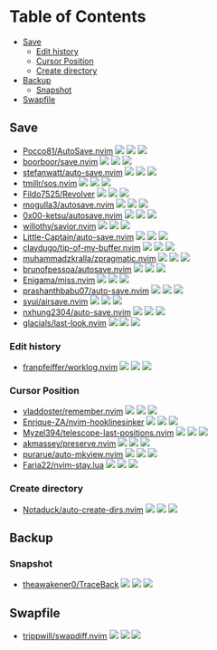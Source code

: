 # Table of Contents

<!-- toc -->

- [Save](#save)
  - [Edit history](#edit-history)
  - [Cursor Position](#cursor-position)
  - [Create directory](#create-directory)
- [Backup](#backup)
  - [Snapshot](#snapshot)
- [Swapfile](#swapfile)

<!-- tocstop -->

## Save

- [Pocco81/AutoSave.nvim](https://github.com/Pocco81/AutoSave.nvim) ![](https://img.shields.io/github/stars/Pocco81/AutoSave.nvim) ![](https://img.shields.io/github/last-commit/Pocco81/AutoSave.nvim) ![](https://img.shields.io/github/commit-activity/y/Pocco81/AutoSave.nvim)
- [boorboor/save.nvim](https://github.com/boorboor/save.nvim) ![](https://img.shields.io/github/stars/boorboor/save.nvim) ![](https://img.shields.io/github/last-commit/boorboor/save.nvim) ![](https://img.shields.io/github/commit-activity/y/boorboor/save.nvim)
- [stefanwatt/auto-save.nvim](https://github.com/stefanwatt/auto-save.nvim) ![](https://img.shields.io/github/stars/stefanwatt/auto-save.nvim) ![](https://img.shields.io/github/last-commit/stefanwatt/auto-save.nvim) ![](https://img.shields.io/github/commit-activity/y/stefanwatt/auto-save.nvim)
- [tmillr/sos.nvim](https://github.com/tmillr/sos.nvim) ![](https://img.shields.io/github/stars/tmillr/sos.nvim) ![](https://img.shields.io/github/last-commit/tmillr/sos.nvim) ![](https://img.shields.io/github/commit-activity/y/tmillr/sos.nvim)
- [Fildo7525/Revolver](https://github.com/Fildo7525/Revolver) ![](https://img.shields.io/github/stars/Fildo7525/Revolver) ![](https://img.shields.io/github/last-commit/Fildo7525/Revolver) ![](https://img.shields.io/github/commit-activity/y/Fildo7525/Revolver)
- [mogulla3/autosave.nvim](https://github.com/mogulla3/autosave.nvim) ![](https://img.shields.io/github/stars/mogulla3/autosave.nvim) ![](https://img.shields.io/github/last-commit/mogulla3/autosave.nvim) ![](https://img.shields.io/github/commit-activity/y/mogulla3/autosave.nvim)
- [0x00-ketsu/autosave.nvim](https://github.com/0x00-ketsu/autosave.nvim) ![](https://img.shields.io/github/stars/0x00-ketsu/autosave.nvim) ![](https://img.shields.io/github/last-commit/0x00-ketsu/autosave.nvim) ![](https://img.shields.io/github/commit-activity/y/0x00-ketsu/autosave.nvim)
- [willothy/savior.nvim](https://github.com/willothy/savior.nvim) ![](https://img.shields.io/github/stars/willothy/savior.nvim) ![](https://img.shields.io/github/last-commit/willothy/savior.nvim) ![](https://img.shields.io/github/commit-activity/y/willothy/savior.nvim)
- [Little-Captain/auto-save.nvim](https://github.com/Little-Captain/auto-save.nvim) ![](https://img.shields.io/github/stars/Little-Captain/auto-save.nvim) ![](https://img.shields.io/github/last-commit/Little-Captain/auto-save.nvim) ![](https://img.shields.io/github/commit-activity/y/Little-Captain/auto-save.nvim)
- [claydugo/tip-of-my-buffer.nvim](https://github.com/claydugo/tip-of-my-buffer.nvim) ![](https://img.shields.io/github/stars/claydugo/tip-of-my-buffer.nvim) ![](https://img.shields.io/github/last-commit/claydugo/tip-of-my-buffer.nvim) ![](https://img.shields.io/github/commit-activity/y/claydugo/tip-of-my-buffer.nvim)
- [muhammadzkralla/zpragmatic.nvim](https://github.com/muhammadzkralla/zpragmatic.nvim) ![](https://img.shields.io/github/stars/muhammadzkralla/zpragmatic.nvim) ![](https://img.shields.io/github/last-commit/muhammadzkralla/zpragmatic.nvim) ![](https://img.shields.io/github/commit-activity/y/muhammadzkralla/zpragmatic.nvim)
- [brunofpessoa/autosave.nvim](https://github.com/brunofpessoa/autosave.nvim) ![](https://img.shields.io/github/stars/brunofpessoa/autosave.nvim) ![](https://img.shields.io/github/last-commit/brunofpessoa/autosave.nvim) ![](https://img.shields.io/github/commit-activity/y/brunofpessoa/autosave.nvim)
- [Enigama/miss.nvim](https://github.com/Enigama/miss.nvim) ![](https://img.shields.io/github/stars/Enigama/miss.nvim) ![](https://img.shields.io/github/last-commit/Enigama/miss.nvim) ![](https://img.shields.io/github/commit-activity/y/Enigama/miss.nvim)
- [prashanthbabu07/auto-save.nvim](https://github.com/prashanthbabu07/auto-save.nvim) ![](https://img.shields.io/github/stars/prashanthbabu07/auto-save.nvim) ![](https://img.shields.io/github/last-commit/prashanthbabu07/auto-save.nvim) ![](https://img.shields.io/github/commit-activity/y/prashanthbabu07/auto-save.nvim)
- [syui/airsave.nvim](https://github.com/syui/airsave.nvim) ![](https://img.shields.io/github/stars/syui/airsave.nvim) ![](https://img.shields.io/github/last-commit/syui/airsave.nvim) ![](https://img.shields.io/github/commit-activity/y/syui/airsave.nvim)
- [nxhung2304/auto-save.nvim](https://github.com/nxhung2304/auto-save.nvim) ![](https://img.shields.io/github/stars/nxhung2304/auto-save.nvim) ![](https://img.shields.io/github/last-commit/nxhung2304/auto-save.nvim) ![](https://img.shields.io/github/commit-activity/y/nxhung2304/auto-save.nvim)
- [glacials/last-look.nvim](https://github.com/glacials/last-look.nvim) ![](https://img.shields.io/github/stars/glacials/last-look.nvim) ![](https://img.shields.io/github/last-commit/glacials/last-look.nvim) ![](https://img.shields.io/github/commit-activity/y/glacials/last-look.nvim)

### Edit history

- [franpfeiffer/worklog.nvim](https://github.com/franpfeiffer/worklog.nvim) ![](https://img.shields.io/github/stars/franpfeiffer/worklog.nvim) ![](https://img.shields.io/github/last-commit/franpfeiffer/worklog.nvim) ![](https://img.shields.io/github/commit-activity/y/franpfeiffer/worklog.nvim)

### Cursor Position

- [vladdoster/remember.nvim](https://github.com/vladdoster/remember.nvim) ![](https://img.shields.io/github/stars/vladdoster/remember.nvim) ![](https://img.shields.io/github/last-commit/vladdoster/remember.nvim) ![](https://img.shields.io/github/commit-activity/y/vladdoster/remember.nvim)
- [Enrique-ZA/nvim-hooklinesinker](https://github.com/Enrique-ZA/nvim-hooklinesinker) ![](https://img.shields.io/github/stars/Enrique-ZA/nvim-hooklinesinker) ![](https://img.shields.io/github/last-commit/Enrique-ZA/nvim-hooklinesinker) ![](https://img.shields.io/github/commit-activity/y/Enrique-ZA/nvim-hooklinesinker)
- [Myzel394/telescope-last-positions.nvim](https://github.com/Myzel394/telescope-last-positions.nvim) ![](https://img.shields.io/github/stars/Myzel394/telescope-last-positions.nvim) ![](https://img.shields.io/github/last-commit/Myzel394/telescope-last-positions.nvim) ![](https://img.shields.io/github/commit-activity/y/Myzel394/telescope-last-positions.nvim)
- [akmassey/preserve.nvim](https://github.com/akmassey/preserve.nvim) ![](https://img.shields.io/github/stars/akmassey/preserve.nvim) ![](https://img.shields.io/github/last-commit/akmassey/preserve.nvim) ![](https://img.shields.io/github/commit-activity/y/akmassey/preserve.nvim)
- [purarue/auto-mkview.nvim](https://github.com/purarue/auto-mkview.nvim) ![](https://img.shields.io/github/stars/purarue/auto-mkview.nvim) ![](https://img.shields.io/github/last-commit/purarue/auto-mkview.nvim) ![](https://img.shields.io/github/commit-activity/y/purarue/auto-mkview.nvim)
- [Faria22/nvim-stay.lua](https://github.com/Faria22/nvim-stay.lua) ![](https://img.shields.io/github/stars/Faria22/nvim-stay.lua) ![](https://img.shields.io/github/last-commit/Faria22/nvim-stay.lua) ![](https://img.shields.io/github/commit-activity/y/Faria22/nvim-stay.lua)

### Create directory

- [Notaduck/auto-create-dirs.nvim](https://github.com/Notaduck/auto-create-dirs.nvim) ![](https://img.shields.io/github/stars/Notaduck/auto-create-dirs.nvim) ![](https://img.shields.io/github/last-commit/Notaduck/auto-create-dirs.nvim) ![](https://img.shields.io/github/commit-activity/y/Notaduck/auto-create-dirs.nvim)

## Backup

### Snapshot

- [theawakener0/TraceBack](https://github.com/theawakener0/TraceBack) ![](https://img.shields.io/github/stars/theawakener0/TraceBack) ![](https://img.shields.io/github/last-commit/theawakener0/TraceBack) ![](https://img.shields.io/github/commit-activity/y/theawakener0/TraceBack)

## Swapfile

- [trippwill/swapdiff.nvim](https://github.com/trippwill/swapdiff.nvim) ![](https://img.shields.io/github/stars/trippwill/swapdiff.nvim) ![](https://img.shields.io/github/last-commit/trippwill/swapdiff.nvim) ![](https://img.shields.io/github/commit-activity/y/trippwill/swapdiff.nvim)
